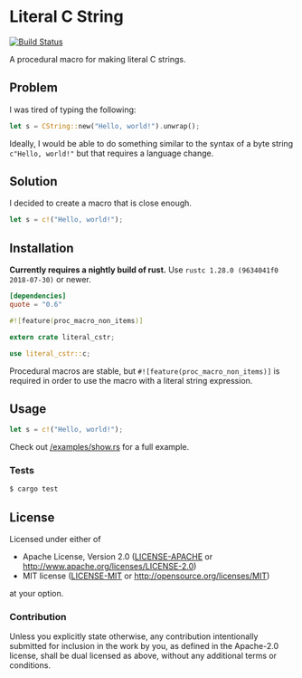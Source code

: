 # Literal C String

[![Build Status](https://travis-ci.org/hjr3/literal_cstr.svg?branch=master)](https://travis-ci.org/hjr3/literal_cstr)

A procedural macro for making literal C strings.

## Problem

I was tired of typing the following:

```rust
let s = CString::new("Hello, world!").unwrap();
```

Ideally, I would be able to do something similar to the syntax of a byte string `c"Hello, world!"` but that requires a language change.

## Solution

I decided to create a macro that is close enough.

```rust
let s = c!("Hello, world!");
```

## Installation

**Currently requires a nightly build of rust.** Use `rustc 1.28.0 (9634041f0 2018-07-30)` or newer.

```toml
[dependencies]
quote = "0.6"
```

```rust
#![feature(proc_macro_non_items)]

extern crate literal_cstr;

use literal_cstr::c;
```

Procedural macros are stable, but `#![feature(proc_macro_non_items)]` is required in order to use the macro with a literal string expression.

## Usage

```rust
let s = c!("Hello, world!");
```

Check out [/examples/show.rs](examples/show.rs) for a full example.

### Tests

```bash
$ cargo test
```

## License

Licensed under either of

 * Apache License, Version 2.0 ([LICENSE-APACHE](LICENSE-APACHE) or http://www.apache.org/licenses/LICENSE-2.0)
 * MIT license ([LICENSE-MIT](LICENSE-MIT) or http://opensource.org/licenses/MIT)

at your option.

### Contribution

Unless you explicitly state otherwise, any contribution intentionally submitted
for inclusion in the work by you, as defined in the Apache-2.0 license, shall be dual licensed as above, without any
additional terms or conditions.
